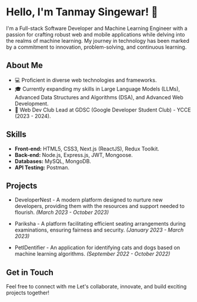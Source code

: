 # Hello, I'm Tanmay Singewar! 👋

I'm a Full-stack Software Developer and Machine Learning Engineer with a passion for crafting robust web and mobile applications while delving into the realms of machine learning. My journey in technology has been marked by a commitment to innovation, problem-solving, and continuous learning.

## About Me

- 💻 Proficient in diverse web technologies and frameworks.
- 🎓 Currently expanding my skills in Large Language Models (LLMs), Advanced Data Structures and Algorithms (DSA), and Advanced Web Development.
- 🚀 Web Dev Club Lead at GDSC (Google Developer Student Club) - YCCE (2023 - 2024).

## Skills

- **Front-end:** HTML5, CSS3, Next.js (ReactJS), Redux Toolkit.
- **Back-end:** Node.js, Express.js, JWT, Mongoose.
- **Databases:** MySQL, MongoDB.
- **API Testing:** Postman.

## Projects
- DeveloperNest - A modern platform designed to nurture new developers, providing them with the resources and support needed to flourish.
*(March 2023 - October 2023)*

- Pariksha - A platform facilitating efficient seating arrangements during examinations, ensuring fairness and security.
*(January 2023 - March 2023)*

- PetIDentifier - An application for identifying cats and dogs based on machine learning algorithms.
*(September 2022 - October 2022)*

## Get in Touch

Feel free to connect with me 
Let's collaborate, innovate, and build exciting projects together!
